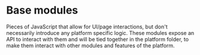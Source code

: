 # Base modules
Pieces of JavaScript that allow for UI/page interactions, but don't necessarily introduce any platform specific logic. These modules expose an API to interact with them and will be tied together in the platform folder, to make them interact with other modules and features of the platform.
